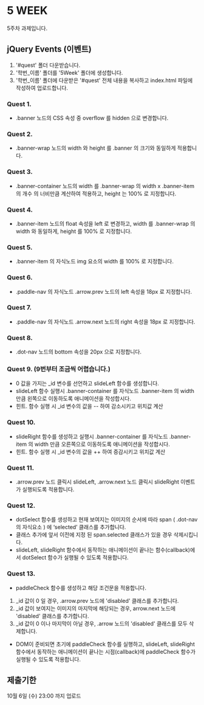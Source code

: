 # 5 WEEK

5주차 과제입니다.

## jQuery Events (이벤트)

1. '#quest' 폴더 다운받습니다.
2. '학번_이름' 폴더를 '5Week' 폴더에 생성합니다.
3. '학번_이름' 폴더에 다운받은 '#quest' 전체 내용을 복사하고 index.html 파일에 작성하여 업로드합니다.

### Quest 1.

- .banner 노드의 CSS 속성 중 overflow 를 hidden 으로 변경합니다.

### Quest 2.

- .banner-wrap 노드의 width 와 height 를 .banner 의 크기와 동일하게 적용합니다.

### Quest 3.

- .banner-container 노드의 width 를 .banner-wrap 의 width x .banner-item 의 개수 의 너비만큼 계산하여 적용하고, height 는 100% 로 지정합니다.

### Quest 4.

- .banner-item 노드의 float 속성을 left 로 변경하고, width 를 .banner-wrap 의 width 와 동일하게, height 를 100% 로 지정합니다.

### Quest 5.

- .banner-item 의 자식노드 img 요소의 width 를 100% 로 지정합니다.

### Quest 6.

- .paddle-nav 의 자식노드 .arrow.prev 노드의 left 속성을 18px 로 지정합니다.

### Quest 7.

- .paddle-nav 의 자식노드 .arrow.next 노드의 right 속성을 18px 로 지정합니다.

### Quest 8.

- .dot-nav 노드의 bottom 속성을 20px 으로 지정합니다.

### Quest 9. (9번부터 조금씩 어렵습니다.)

- 0 값을 가지는 _id 변수를 선언하고 slideLeft 함수를 생성합니다.
- slideLeft 함수 실행시 .banner-container 를 자식노드 .banner-item 의 width 만큼 왼쪽으로 이동하도록 애니메이션을 작성합시다.
- 힌트. 함수 실행 시 _id 변수의 값을 -- 하여 감소시키고 위치값 계산

### Quest 10.

- slideRight 함수를 생성하고 실행시 .banner-container 를 자식노드 .banner-item 의 width 만큼 오른쪽으로 이동하도록 애니메이션을 작성합시다.
- 힌트. 함수 실행 시 _id 변수의 값을 ++ 하여 증감시키고 위치값 계산

### Quest 11.

- .arrow.prev 노드 클릭시 slideLeft, .arrow.next 노드 클릭시 slideRight 이벤트가 실행되도록 적용합니다.

### Quest 12.

- dotSelect 함수를 생성하고 현재 보여지는 이미지의 순서에 따라 span ( .dot-nav 의 자식요소 ) 에 ‘selected’ 클래스를 추가합니다.
- 클래스 추가에 앞서 이전에 지정 된 span.selected 클래스가 있을 경우 삭제시킵니다.
- slideLeft, slideRight 함수에서 동작하는 애니메이션이 끝나는 함수(callback)에서 dotSelect 함수가 실행될 수 있도록 적용합니다.

### Quest 13.

- paddleCheck 함수를 생성하고 해당 조건문을 적용합니다.
1. _id 값이 0 일 경우, .arrow.prev 노드에 'disabled' 클래스를 추가합니다.
2. _id 값이 보여지는 이미지의 마지막에 해당되는 경우, arrow.next 노드에 'disabled' 클래스를 추가합니다.
3. _id 값이 0 이나 마지막이 아닐 경우, .arrow 노드의 'disabled' 클래스를 모두 삭제합니다.
- DOM이 준비되면 초기에 paddleCheck 함수를 실행하고, slideLeft, slideRight 함수에서 동작하는 애니메이션이 끝나는 시점(callback)에 paddleCheck 함수가 실행될 수 있도록 적용합니다.


## 제출기한

10월 6일 (수) 23:00 까지 업로드